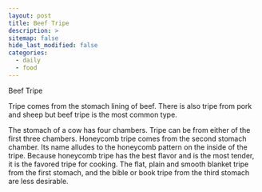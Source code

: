 ```yaml
---
layout: post
title: Beef Tripe
description: >
sitemap: false
hide_last_modified: false
categories:
  - daily
  - food
---
```

Beef Tripe

Tripe comes from the stomach lining of beef. There is also tripe from pork and sheep but beef tripe is the most common type.

The stomach of a cow has four chambers. Tripe can be from either of the first three chambers. Honeycomb tripe comes from the second stomach chamber. Its name alludes to the honeycomb pattern on the inside of the tripe. Because honeycomb tripe has the best flavor and is the most tender, it is the favored tripe for cooking. The flat, plain and smooth blanket tripe from the first stomach, and the bible or book tripe from the third stomach are less desirable.
